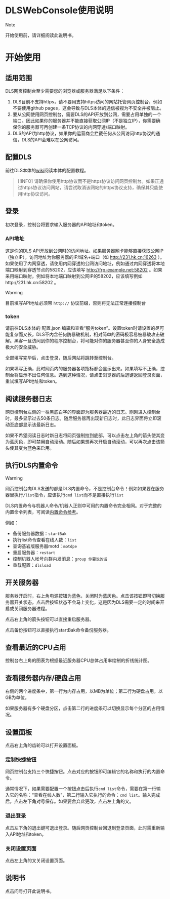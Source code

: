 # DLSWebConsole使用说明
> [!NOTE]
> 开始使用前，请详细阅读此说明书。
# 开始使用

## 适用范围

DLS网页控制台至少需要您的浏览器或服务器满足以下条件：
1. DLS目前不支持https，请不要用支持https访问的网站托管网页控制台，例如不要使用github pages，这会导致与DLS本体的通信被视为不安全并被阻止。
2. 要从公网使用网页控制台，需要DLS的API开放到公网，需要占用单独的一个端口。因此如果你的服务器并不能直接获取公网IP（不是独立IP），你需要确保你的服务器可再创建一条TCP协议的内网穿透/端口映射。
3. DLS的API为http协议，如果你的运营商会拦截任何从公网访问http协议的通信，DLS的API会难以在公网访问。

## 配置DLS

前往DLS本体的[wiki](https://gitee.com/dlcn/dlscq/wikis/API%E6%9C%8D%E5%8A%A1?sort_id=9353907)阅读本体的配置教程。

> [!INFO]
> 请确保你使用http协议而不是https协议访问网页控制台。如果正通过https协议访问网站，请尝试取消该网站的https协议支持，确保其只能使用http协议访问。

## 登录

初次登录，控制台将要求输入服务器的API地址和token。

### API地址

这是你的DLS API开放到公网时的访问地址。如果服务器网卡能够直接获取公网IP（独立IP），访问地址为你服务器的IP/域名+端口（如 http://231.hk.cn:16263 ）。如果使用了内网穿透，请使用内网穿透的公网访问地址，例如通过内网穿透将本地端口映射到穿透节点的58202，应该填写 http://frp-example.net:58202 。如果采用端口映射，例如将本地端口映射到公网IP的58202，应该填写例如http://231.hk.cn:58202 。

> [!WARNING]
> 目前填写API地址必须带 `http://` 协议前缀，否则将无法正常连接控制台

### token

请前往DLS本体的 配置.json 编辑和查看“服务token”。设置token时请设置的尽可能复杂而又长，DLS不内含任何防暴破机制，相对简单的密码极容易被暴破攻击破解。黑客一旦访问到你的程序控制台，将可能对你的服务器甚至你的人身安全造成极大的安全威胁。

全部填写完毕后，点击登录，随后网站将跳转至控制台。

如果填写正确，此时网页内的服务器各项指标都会显示出来。如果填写不正确，控制台将显示不出任何信息。遇到这种情况，请点击浏览器的后退键返回登录页面，重试填写API地址和token。

## 阅读服务器日志

网页控制台左侧的一栏黑底白字的界面即为服务器最近的日志。刚刚进入控制台时，最多显示过去50条日志。随后服务器再出现新日志时，此日志界面将立即滚动至底部显示该最新日志。

如果不希望阅读日志时新日志将网页强制拉到底部，可以点击左上角的箭头使其变为蓝灰色，即可禁用自动滚动。随后如果想再次开启自动滚动，可以再次点击该箭头使其变为蓝色来启用。

## 执行DLS内置命令

> [!WARNING]
> 网页控制台向DLS发送的都是DLS内置命令，不是控制台命令！例如如果要在服务器里执行`/list`指令，应该执行`cmd list`而不是直接执行`list`

DLS内置命令与机器人命令/机器人正则中可用的内置命令完全相同。对于完整的内置命令列表，可阅读[内置命令参考](https://gitee.com/dlcn/dlscq/wikis/%E9%85%8D%E7%BD%AE%E8%A7%A3%E9%87%8A(%E9%80%89%E8%AF%BB)/%E5%86%85%E7%BD%AE%E5%91%BD%E4%BB%A4%E5%8F%82%E8%80%83)。

例如：
- 备份服务器数据：`startBak`
- 执行list命令查看在线人数：`list`
- 查询基岩版服务器motd：`motdpe`
- 重启服务器：`restart`
- 控制机器人帐号向群内发消息：`group 你要说的话`
- 重载配置：`dlsload`

## 开关服务器

服务器开启时，右上角电源按钮为蓝色，关闭时为蓝灰色。点击该按钮即可切换服务器开关状态。点击后按钮状态不会马上变化，这是因为DLS需要一定的时间来开启或关闭服务器进程。

点击右上角的箭头按钮可以直接重启服务器。

点击备份按钮可以直接执行startBak命令备份服务器。

## 查看最近的CPU占用

控制台右上角的图表为根据最近服务器CPU总体占用率绘制的折线统计图。

## 查看服务器内存/硬盘占用

右侧的两个进度条中，第一行为内存占用，以MB为单位；第二行为硬盘占用，以GB为单位。

如果服务器有多个硬盘分区，点击第二行的进度条可以切换显示每个分区的占用情况。

## 设置面板

点击右上角的齿轮可以打开设置面板。

### 定制快捷按钮

网页控制台支持三个快捷按钮。点击对应的按钮即可编辑它的名称和执行的内置命令。

通常情况下，如果需要配置一个按钮点击后执行`cmd list`命令，需要在第一行输入它的名称：“查看在线人数”，第二行输入它执行的命令：`cmd list`。输入完成后，点击左下角对号保存。如果要舍弃此更改，点击左上角的叉。

### 退出登录

点击左下角的退出键可退出登录。随后网页控制台回退到登录页面，此时需重新输入API地址和token。

### 关闭设置页面

点击左上角的叉关闭设置页面。

## 说明书

点击问号打开此说明书。